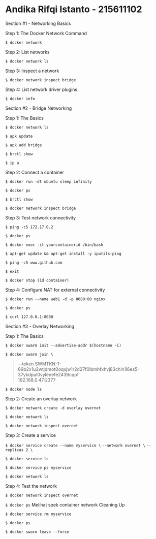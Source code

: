 # Andika Rifqi Istanto - 215611102


Section #1 - Networking Basics

Step 1: The Docker Network Command
 

`$ docker network` 

Step 2: List networks
 

`$ docker network ls`
 
Step 3: Inspect a network
 

`$ docker network inspect bridge`
 
Step 4: List network driver plugins
 

`$ docker info`
 
Section #2 - Bridge Networking

Step 1: The Basics
 

`$ docker network ls`

 

`$ apk update`

 

`$ apk add bridge`

 

`$ brctl show`
 
 

`$ ip a`


Step 2: Connect a container
 

`$ docker run -dt ubuntu sleep infinity`

 

`$ docker ps`

 

`$ brctl show`
 

`$ docker network inspect bridge`
 
Step 3: Test network connectivity
 

`$ ping -c5 172.17.0.2`

 

`$ docker ps`

 

`$ docker exec -it yourcontainerid /bin/bash`


`$ apt-get update && apt-get install -y iputils-ping`
 
 

`$ ping -c5 www.github.com`

`$ exit`

 

`$ docker stop (id container)`
 
Step 4: Configure NAT for external connectivity
 

`$ docker run --name web1 -d -p 8080:80 nginx`
 

`$ docker ps`

 

`$ curl 127.0.0.1:8080`



Section #3 - Overlay Networking

Step 1: The Basics
 

`$ docker swarm init --advertise-addr $(hostname -i)`

 

`$ docker swarm join \`
> --token SWMTKN-1-69b2x1u2wtjdmot0oqxjw1r2d27f0lbmhfxhvj83chln1l6es5-37ykdpul0vylenefe2439cqpf \
> 192.168.0.47:2377

 

`$ docker node ls`
 
Step 2: Create an overlay network
 

`$ docker network create -d overlay overnet`

 
 

`$ docker network ls`
 

`$ docker network inspect overnet`
 
Step 3: Create a service
 

`$ docker service create --name myservice \`
`--network overnet \`
`--replicas 2 \`

 

`$ docker service ls`

 

`$ docker service ps myservice`
 
 

`$ docker network ls`
 
Step 4: Test the network
 

`$ docker network inspect overnet`

 

`$ docker ps`
Melihat spek container network 
Cleaning Up

 

`$ docker service rm myservice`

 

`$ docker ps`

 

`$ docker swarm leave --force`

